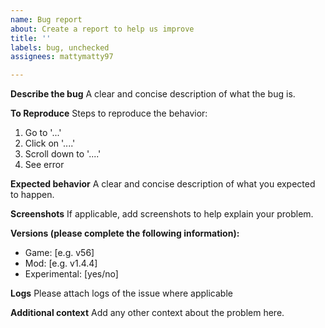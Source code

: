 ```yaml
---
name: Bug report
about: Create a report to help us improve
title: ''
labels: bug, unchecked
assignees: mattymatty97

---
```


**Describe the bug**
A clear and concise description of what the bug is.

**To Reproduce**
Steps to reproduce the behavior:
1. Go to '...'
2. Click on '....'
3. Scroll down to '....'
4. See error

**Expected behavior**
A clear and concise description of what you expected to happen.

**Screenshots**
If applicable, add screenshots to help explain your problem.

**Versions (please complete the following information):**
 - Game: [e.g. v56]
 - Mod: [e.g. v1.4.4]
 - Experimental: [yes/no]

**Logs**
Please attach logs of the issue where applicable

**Additional context**
Add any other context about the problem here.
